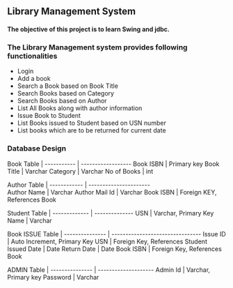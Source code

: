 ## Library Management System

#### The objective of this project is to learn Swing and jdbc.

### The Library Management system provides following functionalities

* Login
* Add a book
* Search a Book based on Book Title
* Search Books based on Category
* Search Books based on Author
* List All Books along with author information
* Issue Book to Student
* List Books issued to Student based on USN number 
* List books which are to be returned for current date

### Database Design

Book Table  | 
----------- | ------------------
Book ISBN	| Primary key
Book Title	| Varchar
Category	| Varchar
No of Books	| int


Author Table	| 
------------ 	| ----------------------	 
Author Name	 	| Varchar
Author Mail Id	| Varchar
Book ISBN		| Foreign KEY, References Book

Student Table | 
------------- | -------------- 
USN			  | Varchar, Primary Key
Name		  | Varchar

Book ISSUE Table | 
---------------	 | --------------------------------
Issue ID		 | Auto Increment, Primary Key
USN				 | Foreign Key, References Student
Issued Date		 | Date
Return Date		 | Date
Book ISBN		 | Foreign Key, References Book 

ADMIN Table		| 
--------------- | --------------------
Admin Id		| Varchar, Primary key
Password		| Varchar

